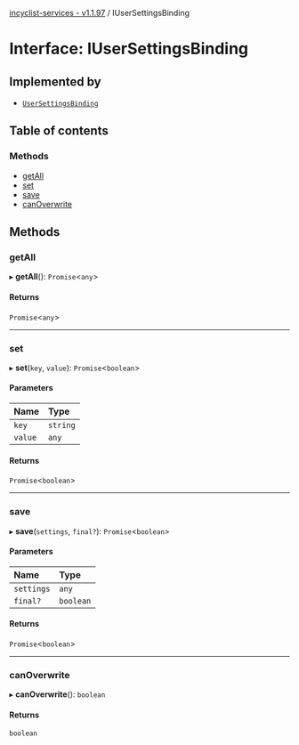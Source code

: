 [incyclist-services - v1.1.97](../README.md) / IUserSettingsBinding

# Interface: IUserSettingsBinding

## Implemented by

- [`UserSettingsBinding`](../classes/UserSettingsBinding.md)

## Table of contents

### Methods

- [getAll](IUserSettingsBinding.md#getall)
- [set](IUserSettingsBinding.md#set)
- [save](IUserSettingsBinding.md#save)
- [canOverwrite](IUserSettingsBinding.md#canoverwrite)

## Methods

### getAll

▸ **getAll**(): `Promise`\<`any`\>

#### Returns

`Promise`\<`any`\>

___

### set

▸ **set**(`key`, `value`): `Promise`\<`boolean`\>

#### Parameters

| Name | Type |
| :------ | :------ |
| `key` | `string` |
| `value` | `any` |

#### Returns

`Promise`\<`boolean`\>

___

### save

▸ **save**(`settings`, `final?`): `Promise`\<`boolean`\>

#### Parameters

| Name | Type |
| :------ | :------ |
| `settings` | `any` |
| `final?` | `boolean` |

#### Returns

`Promise`\<`boolean`\>

___

### canOverwrite

▸ **canOverwrite**(): `boolean`

#### Returns

`boolean`
